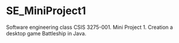 # SE_MiniProject1
 Software engineering class CSIS 3275-001. Mini Project 1. Creation a desktop game Battleship in Java.

